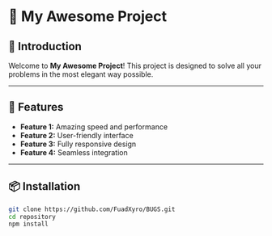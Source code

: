 # 📜 My Awesome Project

## 🚀 Introduction

Welcome to **My Awesome Project**! This project is designed to solve all your problems in the most elegant way possible.

---

## 🎨 Features

- **Feature 1:** Amazing speed and performance
- **Feature 2:** User-friendly interface
- **Feature 3:** Fully responsive design
- **Feature 4:** Seamless integration

---

## 📦 Installation

```bash
git clone https://github.com/FuadXyro/BUGS.git
cd repository
npm install
